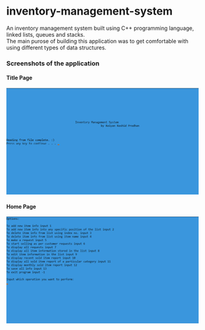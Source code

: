 # inventory-management-system
An inventory management system built using C++ programming language, linked lists, queues and stacks. <br>
The main purose of building this application was to get comfortable with using different types of data structures.

### Screenshots of the application
#### Title Page
![Welcome Page](screenshots/home.png)
#### Home Page
![Home Page](screenshots/menu.png)
